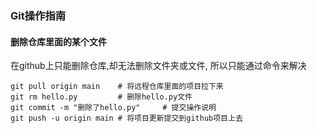 ### Git操作指南

#### 删除仓库里面的某个文件

在github上只能删除仓库,却无法删除文件夹或文件, 所以只能通过命令来解决

```
git pull origin main	# 将远程仓库里面的项目拉下来
git rm hello.py			# 删除hello.py文件
git commit -m "删除了hello.py"		# 提交操作说明
git push -u origin main	# 将项目更新提交到github项目上去
```

